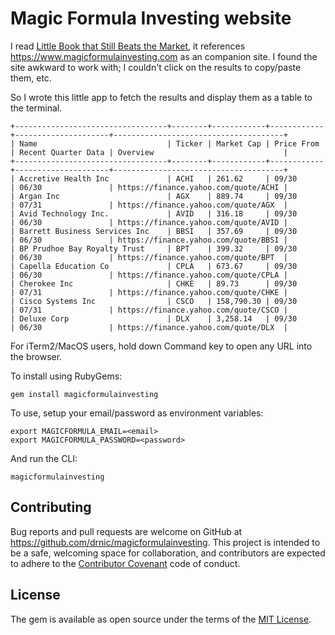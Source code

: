 # Magic Formula Investing website

I read [Little Book that Still Beats the Market](https://www.amazon.com/Little-Book-Still-Beats-Market/dp/0470624159), it references https://www.magicformulainvesting.com as an companion site. I found the site awkward to work with; I couldn't click on the results to copy/paste them, etc.

So I wrote this little app to fetch the results and display them as a table to the terminal.

```
+----------------------------------+--------+------------+------------+---------------------+--------------------------------------+
| Name                             | Ticker | Market Cap | Price From | Recent Quarter Data | Overview                             |
+----------------------------------+--------+------------+------------+---------------------+--------------------------------------+
| Accretive Health Inc             | ACHI   | 261.62     | 09/30      | 06/30               | https://finance.yahoo.com/quote/ACHI |
| Argan Inc                        | AGX    | 889.74     | 09/30      | 07/31               | https://finance.yahoo.com/quote/AGX  |
| Avid Technology Inc.             | AVID   | 316.18     | 09/30      | 06/30               | https://finance.yahoo.com/quote/AVID |
| Barrett Business Services Inc    | BBSI   | 357.69     | 09/30      | 06/30               | https://finance.yahoo.com/quote/BBSI |
| BP Prudhoe Bay Royalty Trust     | BPT    | 399.32     | 09/30      | 06/30               | https://finance.yahoo.com/quote/BPT  |
| Capella Education Co             | CPLA   | 673.67     | 09/30      | 06/30               | https://finance.yahoo.com/quote/CPLA |
| Cherokee Inc                     | CHKE   | 89.73      | 09/30      | 07/31               | https://finance.yahoo.com/quote/CHKE |
| Cisco Systems Inc                | CSCO   | 158,790.30 | 09/30      | 07/31               | https://finance.yahoo.com/quote/CSCO |
| Deluxe Corp                      | DLX    | 3,258.14   | 09/30      | 06/30               | https://finance.yahoo.com/quote/DLX  |
```

For iTerm2/MacOS users, hold down Command key to open any URL into the browser.

To install using RubyGems:

```
gem install magicformulainvesting
```

To use, setup your email/password as environment variables:

```
export MAGICFORMULA_EMAIL=<email>
export MAGICFORMULA_PASSWORD=<password>
```

And run the CLI:

```
magicformulainvesting
```

## Contributing

Bug reports and pull requests are welcome on GitHub at https://github.com/drnic/magicformulainvesting. This project is intended to be a safe, welcoming space for collaboration, and contributors are expected to adhere to the [Contributor Covenant](http://contributor-covenant.org) code of conduct.


## License

The gem is available as open source under the terms of the [MIT License](http://opensource.org/licenses/MIT).
